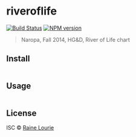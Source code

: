 # riveroflife
[![Build Status](https://travis-ci.org/metaraine/riveroflife.svg?branch=master)](https://travis-ci.org/metaraine/riveroflife)
[![NPM version](https://badge.fury.io/js/riveroflife.svg)](http://badge.fury.io/js/riveroflife)

> Naropa, Fall 2014, HG&D, River of Life chart


## Install

```sh
```


## Usage

```js
```


## License

ISC © [Raine Lourie](https://github.com/metaraine)
